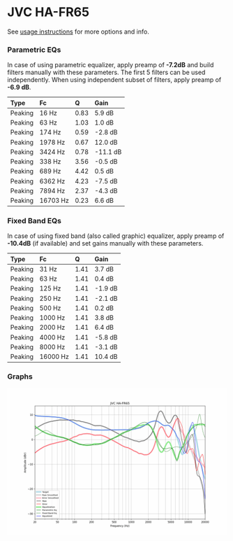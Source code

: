 # JVC HA-FR65
See [usage instructions](https://github.com/jaakkopasanen/AutoEq#usage) for more options and info.

### Parametric EQs
In case of using parametric equalizer, apply preamp of **-7.2dB** and build filters manually
with these parameters. The first 5 filters can be used independently.
When using independent subset of filters, apply preamp of **-6.9 dB**.

| Type    | Fc       |    Q | Gain     |
|:--------|:---------|:-----|:---------|
| Peaking | 16 Hz    | 0.83 | 5.9 dB   |
| Peaking | 63 Hz    | 1.03 | 1.0 dB   |
| Peaking | 174 Hz   | 0.59 | -2.8 dB  |
| Peaking | 1978 Hz  | 0.67 | 12.0 dB  |
| Peaking | 3424 Hz  | 0.78 | -11.1 dB |
| Peaking | 338 Hz   | 3.56 | -0.5 dB  |
| Peaking | 689 Hz   | 4.42 | 0.5 dB   |
| Peaking | 6362 Hz  | 4.23 | -7.5 dB  |
| Peaking | 7894 Hz  | 2.37 | -4.3 dB  |
| Peaking | 16703 Hz | 0.23 | 6.6 dB   |

### Fixed Band EQs
In case of using fixed band (also called graphic) equalizer, apply preamp of **-10.4dB**
(if available) and set gains manually with these parameters.

| Type    | Fc       |    Q | Gain    |
|:--------|:---------|:-----|:--------|
| Peaking | 31 Hz    | 1.41 | 3.7 dB  |
| Peaking | 63 Hz    | 1.41 | 0.4 dB  |
| Peaking | 125 Hz   | 1.41 | -1.9 dB |
| Peaking | 250 Hz   | 1.41 | -2.1 dB |
| Peaking | 500 Hz   | 1.41 | 0.2 dB  |
| Peaking | 1000 Hz  | 1.41 | 3.8 dB  |
| Peaking | 2000 Hz  | 1.41 | 6.4 dB  |
| Peaking | 4000 Hz  | 1.41 | -5.8 dB |
| Peaking | 8000 Hz  | 1.41 | -3.1 dB |
| Peaking | 16000 Hz | 1.41 | 10.4 dB |

### Graphs
![](./JVC%20HA-FR65.png)